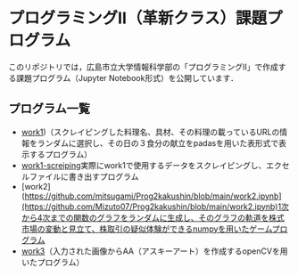 # プログラミングⅡ（革新クラス）課題プログラム

このリポジトリでは，広島市立大学情報科学部の「プログラミングⅡ」で作成する課題プログラム（Jupyter Notebook形式）を公開しています．

## プログラム一覧

- [work1](https://github.com/Mizuto07/Prog2kakushin/blob/main/work1.ipynb))（スクレイピングした料理名、具材、その料理の載っているURLの情報をランダムに選択し、その日の３食分の献立をpadasを用いた表形式で表示するプログラム）
- [work1-screiping](https://github.com/Mizuto07/Prog2kakushin/blob/main/work1_screiping.ipynb)実際にwork1で使用するデータをスクレイピングし、エクセルファイルに書き出すプログラム
- [work2](https://github.com/mitsugami/Prog2kakushin/blob/main/work2.ipynb](https://github.com/Mizuto07/Prog2kakushin/blob/main/work2.ipynb)1次から4次までの関数のグラフをランダムに生成し、そのグラフの軌道を株式市場の変動と見立て、株取引の疑似体験ができるnumpyを用いたゲームプログラム
- [work3](https://github.com/Mizuto07/Prog2kakushin/blob/main/work3.ipynb)（入力された画像からAA（アスキーアート）を作成するopenCVを用いたプログラム）
